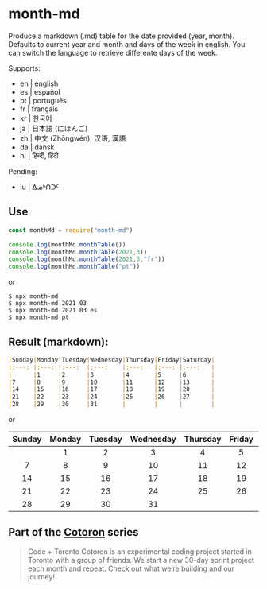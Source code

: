 # month-md

Produce a markdown (.md) table for the date provided (year, month). Defaults to current year and month and days of the week in english. You can switch the language to retrieve differente days of the week. 

Supports:

- en | english
- es | español
- pt | português
- fr | français
- kr | 한국어
- ja | 日本語 (にほんご)
- zh | 中文 (Zhōngwén), 汉语, 漢語
- da | dansk
- hi | हिन्दी, हिंदी

Pending:

- iu | ᐃᓄᒃᑎᑐᑦ


## Use

```js
const monthMd = require("month-md")

console.log(monthMd.monthTable())
console.log(monthMd.monthTable(2021,3))
console.log(monthMd.monthTable(2021,3,"fr"))
console.log(monthMd.monthTable("pt"))
```

or

```shell
$ npx month-md
$ npx month-md 2021 03
$ npx month-md 2021 03 es
$ npx month-md pt
```

## Result (markdown):

```markdown
|Sunday|Monday|Tuesday|Wednesday|Thursday|Friday|Saturday|
|:---: |:---: |:---:  |:---:    |:---:   |:---: |:---:   |
|      |1     |2      |3        |4       |5     |6       |
|7     |8     |9      |10       |11      |12    |13      |
|14    |15    |16     |17       |18      |19    |20      |
|21    |22    |23     |24       |25      |26    |27      |
|28    |29    |30     |31       |        |      |        |
```

or

|Sunday|Monday|Tuesday|Wednesday|Thursday|Friday|Saturday|
|:---: |:---: |:---:  |:---:    |:---:   |:---: |:---:   |
|      |1     |2      |3        |4       |5     |6       |
|7     |8     |9      |10       |11      |12    |13      |
|14    |15    |16     |17       |18      |19    |20      |
|21    |22    |23     |24       |25      |26    |27      |
|28    |29    |30     |31       |        |      |        |

## Part of the [Cotoron](https://cotoron.ga/) series

> Code + Toronto
> Cotoron is an experimental coding project started in Toronto with a group of friends. We start a new 30-day sprint project each month and repeat. Check out what we’re building and our journey!
